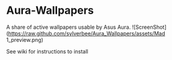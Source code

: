 # Aura-Wallpapers
A share of active wallpapers usable by Asus Aura.
![ScreenShot](https://raw.github.com/sylverbee/Aura_Wallpapers/assets/Mad 1_preview.png)

See wiki for instructions to install
